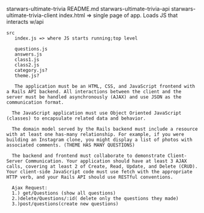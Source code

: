 starwars-ultimate-trivia
   README.md
   starwars-ultimate-trivia-api
   starwars-ultimate-trivia-client
    index.html => single page of app. Loads JS that interacts w/api

    src 
       index.js => where JS starts running;top level
       
       questions.js
       answers.js
       class1.js
       class2.js
       category.js?
       theme.js?

       The application must be an HTML, CSS, and JavaScript frontend with a Rails API backend. All interactions between the client and the server must be handled asynchronously (AJAX) and use JSON as the communication format.

      The JavaScript application must use Object Oriented JavaScript (classes) to encapsulate related data and behavior.

      The domain model served by the Rails backend must include a resource with at least one has-many relationship. For example, if you were building an Instagram clone, you might display a list of photos with associated comments. (THEME HAS MANY QUESTIONS)

      The backend and frontend must collaborate to demonstrate Client-Server Communication. Your application should have at least 3 AJAX calls, covering at least 2 of Create, Read, Update, and Delete (CRUD). Your client-side JavaScript code must use fetch with the appropriate HTTP verb, and your Rails API should use RESTful conventions.

      Ajax Request:
      1.) get/Questions (show all questions)
      2.)delete/Questions/:id( delete only the questions they made)
      3.)post/questions(create new questions)